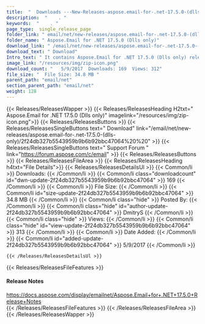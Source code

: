 ```yaml
---
title:  "  Downloads ---New-Releases-aspose.email-for-.net-17.5.0-(dlls-only) . " 
description:  "    . " 
keywords:  "    . " 
page_type:  single_release_page
folder_link: " email/net/new-releases/aspose.email-for-.net-17.5.0-(dlls-only)/"
folder_name: " Aspose.Email for .NET 17.5.0 (Dlls only)"
download_link: " /email/net/new-releases/aspose.email-for-.net-17.5.0-(dlls-only)/2f24db327b5543959b9b6b92bbc47064"
download_text: " Download"
Intro_text: " It contains Aspose.Email for .NET 17.5.0 (Dlls only) release."
image_link: "/resources/img/zip-icon.png"
download_count: "   5/9/2017  Downloads: 169  Views: 312"
file_size: "  File Size: 34.8 MB "
parent_path: "email/net"
section_parent_path: "email/net"
weight: 128 
---
```


{{< Releases/ReleasesWapper >}}
  {{< Releases/ReleasesHeading H2txt=" Aspose.Email for .NET 17.5.0 (Dlls only)" imagelink="/resources/img/zip-icon.png">}}
  {{< Releases/ReleasesButtons >}}
    {{< Releases/ReleasesSingleButtons text=" Download" link="/email/net/new-releases/aspose.email-for-.net-17.5.0-(dlls-only)/2f24db327b5543959b9b6b92bbc47064%20%20" >}}
    {{< Releases/ReleasesSingleButtons text=" Support Forum " link="https://forum.aspose.com/c/email" >}}
  {{< Releases/ReleasesButtons >}}
  {{< Releases/ReleasesFileArea >}}
    {{< Releases/ReleasesHeading h4txt="File Details">}}
    {{< Releases/ReleasesDetailsUl >}}
            {{< Common/li  >}} Downloads: {{< /Common/li >}} 
      {{< Common/li class="downloadcount" id="dwn-update-2f24db327b5543959b9b6b92bbc47064" >}} 169 {{< /Common/li >}} 
      {{< Common/li  >}} File Size: {{< /Common/li >}} 
      {{< Common/li id="size-update-2f24db327b5543959b9b6b92bbc47064" >}} 34.8 MB {{< /Common/li >}} 
      {{< Common/li  class="hide" >}} Posted By: {{< /Common/li >}} 
      {{< Common/li class="hide" id="author-update-2f24db327b5543959b9b6b92bbc47064" >}} DmitryS {{< /Common/li >}} 
      {{< Common/li class="hide"  >}} Views: {{< /Common/li >}} 
      {{< Common/li class="hide" id="view-update-2f24db327b5543959b9b6b92bbc47064" >}} 313 {{< /Common/li >}} 
      {{< Common/li  >}} Date Added: {{< /Common/li >}} 
      {{< Common/li id="added-update-2f24db327b5543959b9b6b92bbc47064" >}} 5/9/2017 {{< /Common/li >}} 

    {{< /Releases/ReleasesDetailsUl >}}

  {{< Releases/ReleasesFileFeatures >}}
      <h4>Release Notes</h4><div><a href="https://docs.aspose.com/display/emailnet/Aspose.Email+for+.NET+17.5.0+Release+Notes">https://docs.aspose.com/display/emailnet/Aspose.Email+for+.NET+17.5.0+Release+Notes</a></div>
  {{< /Releases/ReleasesFileFeatures >}}
 {{< /Releases/ReleasesFileArea >}}
{{< /Releases/ReleasesWapper >}}


